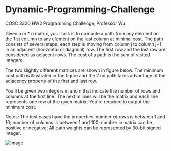 # Dynamic-Programming-Challenge
COSC 3320 HW2 Programming Challenge, Professor Wu

Given a m * n matrix, your task is to compute a path from any element on the 1 st column to any element on the last column at minimal cost. The path consists of several steps, each step is moving from column j to column j+1 in an adjacent (horizontal or diagonal) row. The first row and the last row are considered as adjacent rows. The cost of a path is the sum of visited integers.

The two slightly different matrices are shown in figure below. The minimum cost path is illustrated in the figure and the 2 nd path takes advantage of the adjacency property of the first and last row.

You'll be given two integers m and n that indicate the number of rows and columns at the first line. The next m lines will be the matrix and each line represents one row of the given matrix. You're required to output the minimum cost.

Notes: The test cases have the properties: number of rows is between 1 and 10; number of columns is between 1 and 100; number in matrix can be positive or negative; All path weights can be represented by 30-bit signed integer.

![image](https://user-images.githubusercontent.com/81454679/196077606-370b1814-e830-486c-9de6-beb9538e74f9.png)


